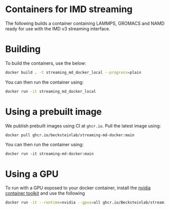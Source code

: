 # Containers for IMD streaming

The following builds a container containing LAMMPS, GROMACS and NAMD ready for use with the IMD v3 streaming interface.


# Building

To build the containers, use the below:

```bash
docker build . -t streaming_md_docker_local --progress=plain
```

You can then run the container using:

```bash
docker run -it streaming_md_docker_local

```


# Using a prebuilt image

We publish prebuilt images using CI at `ghcr.io`. Pull the latest image using:

```bash
docker pull ghcr.io/becksteinlab/streaming-md-docker:main
```

You can then run the container using:
```
docker run -it streaming-md-docker:main
```

# Using a GPU

To run with a GPU exposed to your docker container, install the [nvidia container toolkit](https://docs.nvidia.com/datacenter/cloud-native/container-toolkit/latest/index.html) and use the following

```bash
docker run -it --runtime=nvidia --gpus=all ghcr.io/Becksteinlab/streaming-md-docker:main
```
